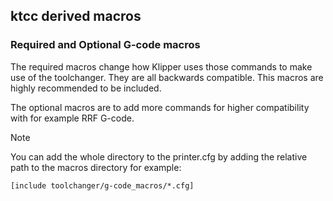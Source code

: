 ## ktcc derived macros

### Required and Optional G-code macros

The required macros change how Klipper uses those commands to make use of the toolchanger. They are all backwards compatible. This macros are highly recommended to be included.

The optional macros are to add more commands for higher compatibility with for example RRF G-code.

> [!NOTE]
> You can add the whole directory to the printer.cfg by adding the relative path to the macros directory for example:

```
[include toolchanger/g-code_macros/*.cfg]
```

<br>
